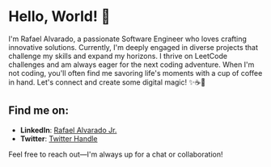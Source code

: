 # Hello, World! 👋

I'm Rafael Alvarado, a passionate Software Engineer who loves crafting innovative solutions. Currently, I'm deeply engaged in diverse projects that challenge my skills and expand my horizons. I thrive on LeetCode challenges and am always eager for the next coding adventure. When I'm not coding, you'll often find me savoring life's moments with a cup of coffee in hand. Let's connect and create some digital magic! ✨☕🚀

## Find me on:

- **LinkedIn**: [Rafael Alvarado Jr.](https://www.linkedin.com/in/rafael-alvarado-jr/)
- **Twitter**: [Twitter Handle](https://twitter.com/13Ruffles13)

Feel free to reach out—I'm always up for a chat or collaboration!
<!--
**13Ruffles13/13Ruffles13** is a ✨ _special_ ✨ repository because its `README.md` (this file) appears on your GitHub profile.

Here are some ideas to get you started:

- 🔭 I’m currently working on ...
- 🌱 I’m currently learning ...
- 👯 I’m looking to collaborate on ...
- 🤔 I’m looking for help with ...
- 💬 Ask me about ...
- 📫 How to reach me: ...
- 😄 Pronouns: ...
- ⚡ Fun fact: ...
-->
